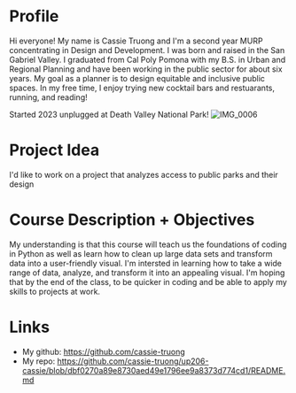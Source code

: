 # Profile
Hi everyone! My name is Cassie Truong and I'm a second year MURP concentrating in Design and Development. I was born and raised in the San Gabriel Valley. I graduated from Cal Poly Pomona with my B.S. in Urban and Regional Planning and have been working in the public sector for about six years. My goal as a planner is to design equitable and inclusive public spaces. In my free time, I enjoy trying new cocktail bars and restuarants, running, and reading!

Started 2023 unplugged at Death Valley National Park! 
![IMG_0006](https://user-images.githubusercontent.com/122313299/212574204-987857db-a140-4dc0-99ad-6429dc08371d.jpg)
# Project Idea
I'd like to work on a project that analyzes access to public parks and their design
# Course Description + Objectives
My understanding is that this course will teach us the foundations of coding in Python as well as learn how to clean up large data sets and transform data into a user-friendly visual. 
I'm intersted in learning how to take a wide range of data, analyze, and transform it into an appealing visual. I'm hoping that by the end of the class, to be quicker in coding and be able to apply my skills to projects at work. 
# Links
- My github: https://github.com/cassie-truong
- My repo: https://github.com/cassie-truong/up206-cassie/blob/dbf0270a89e8730aed49e1796ee9a8373d774cd1/README.md
